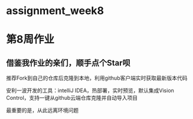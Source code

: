 # assignment_week8
<h1>第8周作业</h1>
<h2>借鉴我作业的亲们，顺手点个Star呗</h2>
<p>推荐Fork到自己的仓库后克隆到本地，利用github客户端实时获取最新版本代码</p>
<p>安利一波开发的工具：intelliJ IDEA，热部署，实时预览，默认集成Vision Control，支持一键从github云端仓库克隆并自动导入项目</p>
<p>最重要的是，从此远离环境问题</p>
